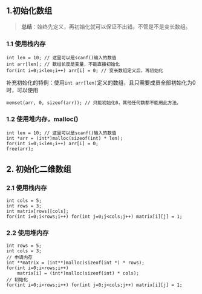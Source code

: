 ## 1.初始化数组
> **总结**：始终先定义，再初始化就可以保证不出错。不管是不是变长数组。
### 1.1 使用栈内存
```
int len = 10; // 这里可以是scanf()输入的数值
int arr[len]; // 数组长度是变量，不能直接初始化
for(int i=0;i<len;i++) arr[i] = 0; // 变长数组定义后，再初始化
```
补充初始化的特例：使用`int arr[len]`定义的数组，且只需要成员全部初始化为0时，可以使用
```
memset(arr, 0, sizeof(arr)); // 只能初始化0，其他任何数都不能用此方法。
```

### 1.2 使用堆内存，malloc()
```
int len = 10; // 这里可以是scanf()输入的数值
int *arr = (int*)malloc(sizeof(int) * len);
for(int i=0;i<len;i++) arr[i] = 0;
free(arr);
```
## 2. 初始化二维数组
### 2.1 使用栈内存
```
int cols = 5; 
int rows = 3;
int matrix[rows][cols];
for(int i=0;i<rows;i++) for(int j=0;j<cols;j++) matrix[i][j] = 1;
```
### 2.2 使用堆内存
```
int rows = 5;
int cols = 3;
// 申请内存
int **matrix = (int**)malloc(sizeof(int *) * rows);
for(int i=0;i<rows;i++)
    matrix[i] = (int*)malloc(sizeof(int) * cols);
// 初始化
for(int i=0;i<rows;i++) for(int j=0;j<cols;j++) matrix[i][j] = 1;
```
